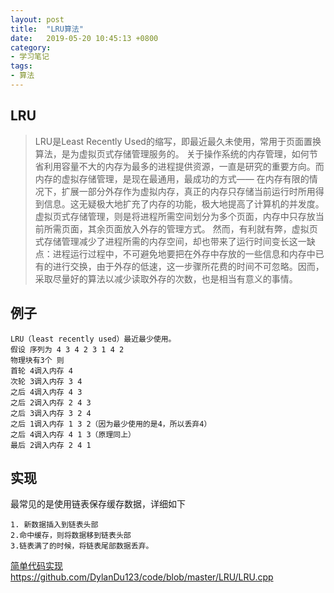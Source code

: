```yaml
---
layout: post
title:  "LRU算法"
date:   2019-05-20 10:45:13 +0800
category:
- 学习笔记
tags: 
- 算法
---
```


## LRU
> LRU是Least Recently Used的缩写，即最近最久未使用，常用于页面置换算法，是为虚拟页式存储管理服务的。
关于操作系统的内存管理，如何节省利用容量不大的内存为最多的进程提供资源，一直是研究的重要方向。而内存的虚拟存储管理，是现在最通用，最成功的方式—— 在内存有限的情况下，扩展一部分外存作为虚拟内存，真正的内存只存储当前运行时所用得到信息。这无疑极大地扩充了内存的功能，极大地提高了计算机的并发度。虚拟页式存储管理，则是将进程所需空间划分为多个页面，内存中只存放当前所需页面，其余页面放入外存的管理方式。
然而，有利就有弊，虚拟页式存储管理减少了进程所需的内存空间，却也带来了运行时间变长这一缺点：进程运行过程中，不可避免地要把在外存中存放的一些信息和内存中已有的进行交换，由于外存的低速，这一步骤所花费的时间不可忽略。因而，采取尽量好的算法以减少读取外存的次数，也是相当有意义的事情。


## 例子
    LRU（least recently used）最近最少使用。
    假设 序列为 4 3 4 2 3 1 4 2
    物理块有3个 则
    首轮 4调入内存 4
    次轮 3调入内存 3 4
    之后 4调入内存 4 3
    之后 2调入内存 2 4 3
    之后 3调入内存 3 2 4
    之后 1调入内存 1 3 2（因为最少使用的是4，所以丢弃4）
    之后 4调入内存 4 1 3（原理同上）
    最后 2调入内存 2 4 1

## 实现
最常见的是使用链表保存缓存数据，详细如下

    1. 新数据插入到链表头部
    2.命中缓存，则将数据移到链表头部
    3.链表满了的时候，将链表尾部数据丢弃。

[简单代码实现https://github.com/DylanDu123/code/blob/master/LRU/LRU.cpp](https://github.com/DylanDu123/code/blob/master/LRU/LRU.cpp)


